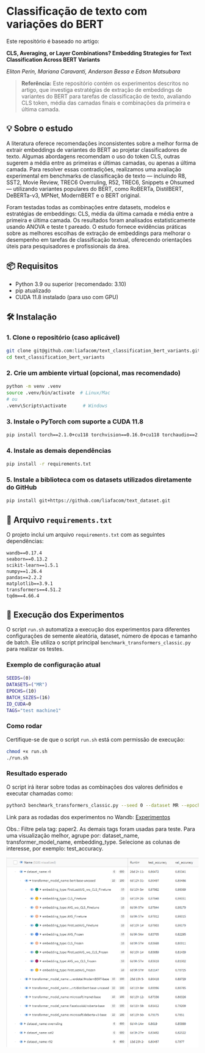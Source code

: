 # Classificação de texto com variações do BERT

Este repositório é baseado no artigo:

**CLS, Averaging, or Layer Combinations? Embedding Strategies for Text Classification Across BERT Variants**

*Eliton Perin, Mariana Caravanti, Anderson Bessa e Edson Matsubara*

> **Referência:** Este repositório contém os experimentos descritos no artigo, que investiga estratégias de extração de embeddings de variantes do BERT para tarefas de classificação de texto, avaliando CLS token, média das camadas finais e combinações da primeira e última camada.

## 💡 Sobre o estudo

A literatura oferece recomendações inconsistentes sobre a melhor forma de extrair embeddings de variantes do BERT ao projetar classificadores de texto. Algumas abordagens recomendam o uso do token CLS, outras sugerem a média entre as primeiras e últimas camadas, ou apenas a última camada. Para resolver essas contradições, realizamos uma avaliação experimental em benchmarks de classificação de texto — incluindo R8, SST2, Movie Review, TREC6 Overruling, R52, TREC6, Snippets e Ohsumed — utilizando variantes populares do BERT, como RoBERTa, DistilBERT, DeBERTa-v3, MPNet, ModernBERT e o BERT original.

Foram testadas todas as combinações entre datasets, modelos e estratégias de embeddings: CLS, média da última camada e média entre a primeira e última camada. Os resultados foram analisados estatisticamente usando ANOVA e teste t pareado. O estudo fornece evidências práticas sobre as melhores escolhas de extração de embeddings para melhorar o desempenho em tarefas de classificação textual, oferecendo orientações úteis para pesquisadores e profissionais da área.

## 📦 Requisitos

* Python 3.9 ou superior (recomendado: 3.10)
* pip atualizado
* CUDA 11.8 instalado (para uso com GPU)

## 🛠️ Instalação

### 1. Clone o repositório (caso aplicável)

```bash
git clone git@github.com:liafacom/text_classification_bert_variants.git
cd text_classification_bert_variants
```

### 2. Crie um ambiente virtual (opcional, mas recomendado)

```bash
python -m venv .venv
source .venv/bin/activate  # Linux/Mac
# ou
.venv\Scripts\activate      # Windows
```

### 3. Instale o PyTorch com suporte a CUDA 11.8

```bash
pip install torch==2.1.0+cu118 torchvision==0.16.0+cu118 torchaudio==2.1.0 --index-url https://download.pytorch.org/whl/cu118
```

### 4. Instale as demais dependências

```bash
pip install -r requirements.txt
```

### 5. Instale a biblioteca com os datasets utilizados diretamente do GitHub

```bash
pip install git+https://github.com/liafacom/text_dataset.git
```

## 📁 Arquivo `requirements.txt`

O projeto inclui um arquivo `requirements.txt` com as seguintes dependências:

```text
wandb==0.17.4
seaborn==0.13.2
scikit-learn==1.5.1
numpy==1.26.4
pandas==2.2.2
matplotlib==3.9.1
transformers==4.51.2
tqdm==4.66.4
```


## 📅 Execução dos Experimentos

O script `run.sh` automatiza a execução dos experimentos para diferentes configurações de semente aleatória, dataset, número de épocas e tamanho de batch. Ele utiliza o script principal `benchmark_transformers_classic.py` para realizar os testes.

### Exemplo de configuração atual

```bash
SEEDS=(0)
DATASETS=("MR")
EPOCHS=(10)
BATCH_SIZES=(16)
ID_CUDA=0
TAGS="test machine1"
```

### Como rodar

Certifique-se de que o script `run.sh` está com permissão de execução:

```bash
chmod +x run.sh
./run.sh
```

### Resultado esperado

O script irá iterar sobre todas as combinações dos valores definidos e executar chamadas como:

```bash
python3 benchmark_transformers_classic.py --seed 0 --dataset MR --epochs 10 --batch_size 16 --cuda 0 --tags "test machine1"
```


Link para as rodadas dos experimentos no Wandb: 
[Experimentos](https://wandb.ai/elitonperin/transf-benchmark-clf-classic/)

Obs.: Filtre pela tag: paper2. 
As demais tags foram usadas para teste.
Para uma visualização melhor, agrupe por: dataset_name, transformer_model_name, embedding_type.
Selecione as colunas de interesse, por exemplo: test_accuracy.

![alt text](image.png)

